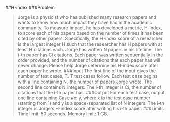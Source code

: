 ##H-index
###Problem
>Jorge is a physicist who has published many research papers and wants to know how much impact they have had in the academic community. To measure impact, he has developed a metric, H-index, to score each of his papers based on the number of times it has been cited by other papers. Specifically, the H-index score of a researcher is the largest integer H such that the researcher has H papers with at least H citations each.
>Jorge has written N papers in his lifetime. The i-th paper has Ci citations. Each paper was written sequentially in the order provided, and the number of citations that each paper has will never change. Please help Jorge determine his H-index score after each paper he wrote.
###Input
>The first line of the input gives the number of test cases, T. T test cases follow. Each test case begins with a line containing N, the number of papers Jorge wrote. The second line contains N integers. The i-th integer is Ci, the number of citations that the i-th paper has.
###Output
>For each test case, output one line containing Case #x: y, where x is the test case number (starting from 1) and y is a space-separated list of N integers. The i-th integer is Jorge's H-index score after writing his i-th paper.
###Limits
>Time limit: 50 seconds.
Memory limit: 1 GB.